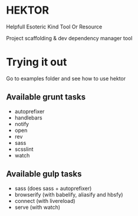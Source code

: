 # HEKTOR

Helpfull Esoteric Kind Tool Or Resource

Project scaffolding &amp; dev dependency manager tool

# Trying it out

Go to examples folder and see how to use hektor

## Available grunt tasks

* autoprefixer
* handlebars
* notify
* open
* rev
* sass
* scsslint
* watch

## Available gulp tasks

* sass (does sass + autoprefixer)
* browserify (with babelify, aliasify and hbsfy)
* connect (with livereload)
* serve (with watch)